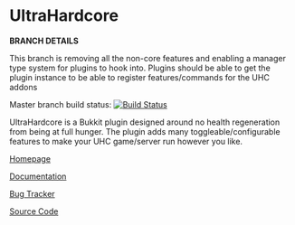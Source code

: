 UltraHardcore
=============

**BRANCH DETAILS**

This branch is removing all the non-core features and enabling a manager type system for plugins to hook into.
Plugins should be able to get the plugin instance to be able to register features/commands for the UHC addons


Master branch build status: [![Build Status](https://travis-ci.org/Eluinhost/ultrahardcore.svg?branch=master)](https://travis-ci.org/Eluinhost/ultrahardcore)

UltraHardcore is a Bukkit plugin designed around no health regeneration from being at full hunger.
The plugin adds many toggleable/configurable features to make your UHC game/server run however you like.

[Homepage](http://dev.bukkit.org/bukkit-plugins/ultrahardcore/)

[Documentation](http://wiki.publicuhc.com/display/UHC/UltraHardcore)

[Bug Tracker](https://github.com/Eluinhost/ultrahardcore/issues)

[Source Code](https://github.com/Eluinhost/ultrahardcore)